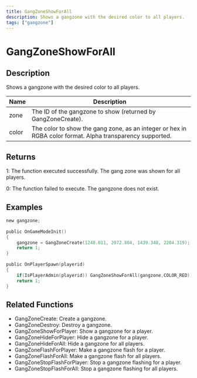 ```yaml
---
title: GangZoneShowForAll
description: Shows a gangzone with the desired color to all players.
tags: ["gangzone"]
---
```


# GangZoneShowForAll

## Description

Shows a gangzone with the desired color to all players.

| Name  | Description                                                                                               |
| ----- | --------------------------------------------------------------------------------------------------------- |
| zone  | The ID of the gangzone to show (returned by GangZoneCreate).                                              |
| color | The color to show the gang zone, as an integer or hex in RGBA color format. Alpha transparency supported. |

## Returns

1: The function executed successfully. The gang zone was shown for all players.

0: The function failed to execute. The gangzone does not exist.

## Examples

```c
new gangzone;
 
public OnGameModeInit()
{
    gangzone = GangZoneCreate(1248.011, 2072.804, 1439.348, 2204.319);
    return 1;
}
 
public OnPlayerSpawn(playerid)
{
    if(IsPlayerAdmin(playerid)) GangZoneShowForAll(gangzone,COLOR_RED);
    return 1;
}
```

## Related Functions

- GangZoneCreate: Create a gangzone.
- GangZoneDestroy: Destroy a gangzone.
- GangZoneShowForPlayer: Show a gangzone for a player.
- GangZoneHideForPlayer: Hide a gangzone for a player.
- GangZoneHideForAll: Hide a gangzone for all players.
- GangZoneFlashForPlayer: Make a gangzone flash for a player.
- GangZoneFlashForAll: Make a gangzone flash for all players.
- GangZoneStopFlashForPlayer: Stop a gangzone flashing for a player.
- GangZoneStopFlashForAll: Stop a gangzone flashing for all players.
